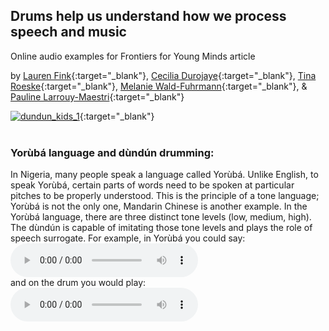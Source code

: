 <HEAD>
<!-- Global site tag (gtag.js) - Google Analytics -->
  <script async src="https://www.googletagmanager.com/gtag/js?id=UA-114823830-1"></script>
  <script>
    window.dataLayer = window.dataLayer || [];
    function gtag(){dataLayer.push(arguments);}
    gtag('js', new Date());
    gtag('config', 'UA-114823830-1');
  </script>
</HEAD>

## Drums help us understand how we process speech and music
Online audio examples for Frontiers for Young Minds article

by [Lauren Fink](http://lkfink.github.io/){:target="_blank"}, [Cecilia Durojaye](https://www.news.uct.ac.za/article/-2021-02-19-winning-phd-highlights-african-indigenous-knowledge-systems){:target="_blank"}, [Tina Roeske](https://www.aesthetics.mpg.de/en/the-institute/people/tina-roeske.html){:target="_blank"}, [Melanie Wald-Fuhrmann](https://www.aesthetics.mpg.de/en/the-institute/people/melanie-wald-fuhrmann.html){:target="_blank"}, & [Pauline Larrouy-Maestri](https://www.aesthetics.mpg.de/en/the-institute/people/pauline-larrouy-maestri.html){:target="_blank"}

[![dundun_kids_1](../../assets/publpics/dundun_kids_1.png)](https://nachrichten.idw-online.de/2021/07/13/when-drums-talk-how-we-distinguish-speech-from-music/){:target="_blank"} 
<br>
<br>

### Yorùbá language and dùndún drumming:
 In Nigeria, many people speak a language called Yorùbá. Unlike English, to speak Yorùbá, certain parts of words need to be spoken at particular pitches to be properly understood. 
 This is the principle of a tone language; Yorùbá is not the only one, Mandarin Chinese is another example. In the Yorùbá language, there are three distinct tone levels (low, medium, high). 
 The dùndún is capable of imitating those tone levels and plays the role of speech surrogate. 
 For example, in Yorùbá you could say: 
 <audio controls preload>
    <!-- <source src="audio.mp3"></source> -->
    <source src="../assets/audio/Yoruba_example.ogg"></source>
</audio>
<br>
 and on the drum you would play:
 <audio controls preload>
    <!-- <source src="audio.mp3"></source> -->
    <source src="../assets/audio/dundun_example.ogg"></source>
</audio>





